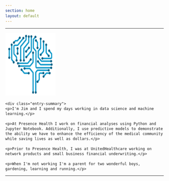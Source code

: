 ```yaml
---
section: home
layout: default
---
```


<div class="hfeed">
  <hr />
  <div class="hentry post no-border">
    <img src="/images/contents/NN.png" alt="James Sheldon" class="archive-thumbnail home-thumbnail" width="160" height="200" />
    
    <div class="entry-summary">
    <p>I'm Jim and I spend my days working in data science and machine learning.</p>
    
    <p>At Presence Health I work on financial analyses using Python and Jupyter Notebook. Additionally, I use predictive models to demonstrate the ability we have to enhance the efficiency of the medical community while saving lives as well as dollars.</p>
    
    <p>Prior to Presence Health, I was at UnitedHealthcare working on network products and small business financial underwriting.</p>
    
    <p>When I'm not working I'm a parent for two wonderful boys, gardening, learning and running.</p>
   </div>
  <hr />
 </div>
</div>